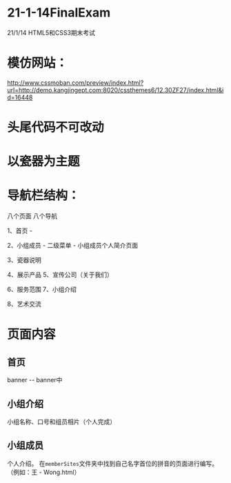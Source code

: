 # 21-1-14FinalExam
21/1/14 HTML5和CSS3期末考试


# 模仿网站：
http://www.cssmoban.com/preview/index.html?url=http://demo.kangjingept.com:8020/cssthemes6/12.30ZF27/index.html&id=16448

# 头尾代码不可改动


# 以瓷器为主题



# 导航栏结构：
八个页面 八个导航

1、首页 - 

2、小组成员 - 二级菜单 - 小组成员个人简介页面

3、瓷器说明

4、展示产品
5、宣传公司（关于我们）

6、服务范围
7、小组介绍

8、艺术交流



# 页面内容

## 首页
banner -- banner中

## 小组介绍
小组名称、口号和组员相片（个人完成）


## 小组成员
个人介绍。
在`memberSites`文件夹中找到自己名字首位的拼音的页面进行编写。（例如：王 - Wong.html）
